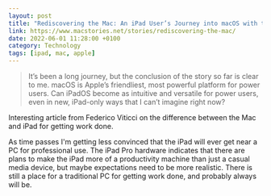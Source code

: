 ```yaml
--- 
layout: post 
title: "Rediscovering the Mac: An iPad User’s Journey into macOS with the M1 Max MacBook Pro" 
link: https://www.macstories.net/stories/rediscovering-the-mac/
date: 2022-06-01 11:28:00 +0100 
category: Technology 
tags: [ipad, mac, apple] 
--- 
```


>It’s been a long journey, but the conclusion of the story so far is clear to me. macOS is Apple’s friendliest, most powerful platform for power users. Can iPadOS become as intuitive and versatile for power users, even in new, iPad-only ways that I can’t imagine right now?


Interesting article from Federico Viticci on the difference between the Mac and iPad for getting work done. 

As time passes I'm getting less convinced that the iPad will ever get near a PC for professional use. The iPad Pro hardware indicates that there are plans to make the iPad more of a productivity machine than just a casual media device, but maybe expectations need to be more realistic. There is still a place for a traditional PC for getting work done, and probably always will be.
